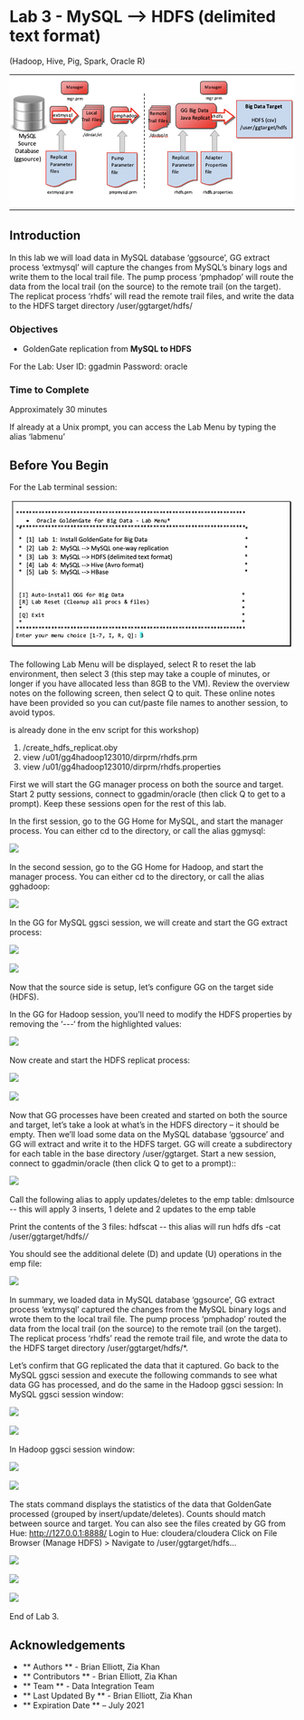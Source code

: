 # Lab 3 -  MySQL --> HDFS (delimited text format)
(Hadoop, Hive, Pig, Spark, Oracle R)

![](images/300/image300_1.png)

## Introduction
In this lab we will load data in MySQL database ‘ggsource’, GG extract process ‘extmysql’ will capture the changes from MySQL’s binary logs and write them to the local trail file. The pump process ‘pmphadop’ will route the data from the local trail (on the source) to the remote trail (on the target). The replicat
process ‘rhdfs’ will read the remote trail files, and write the data to the HDFS target directory
/user/ggtarget/hdfs/

### Objectives
- GoldenGate replication from **MySQL to HDFS**

For the Lab:
User ID: ggadmin
Password: oracle

### Time to Complete
Approximately 30 minutes

If already at a Unix prompt, you can access the Lab Menu by typing the alias ‘labmenu’

## Before You Begin
For the Lab terminal session:

![](images/300/Lab3Menu.png)

The following Lab Menu will be displayed, select R to reset the lab environment, then select 3 (this step may take a couple of minutes, or longer if you have allocated less than 8GB to the VM).
Review the overview notes on the following screen, then select Q to quit. These online notes have been provided so you can cut/paste file names to another session, to avoid typos.

is already done in the env script for this workshop)
1)	/create_hdfs_replicat.oby
2)	view /u01/gg4hadoop123010/dirprm/rhdfs.prm
3)	view /u01/gg4hadoop123010/dirprm/rhdfs.properties

First we will start the GG manager process on both the source and target. Start 2 putty sessions, connect to ggadmin/oracle (then click Q to get to a prompt). Keep these sessions open for the rest of this lab.

In the first session, go to the GG Home for MySQL, and start the manager process. You can either cd to the directory, or call the alias ggmysql:

![](images/300/image3xx_1.png)

In the second session, go to the GG Home for Hadoop, and start the manager process. You can either cd to the directory, or call the alias gghadoop:

![](images/300/image3xx_1.png)

In the GG for MySQL ggsci session, we will create and start the GG extract process:

![](images/300/image3xx_1.png)

![](images/300/image3xx_1.png)

Now that the source side is setup, let’s configure GG on the target side (HDFS).

In the GG for Hadoop session, you’ll need to modify the HDFS properties by removing the ‘---‘ from the highlighted values:

![](images/300/image3xx_1.png)


Now create and start the HDFS replicat process:

![](images/300/image3xx_1.png)

![](images/300/image3xx_1.png)

Now that GG processes have been created and started on both the source and target, let’s take a look at what’s in the HDFS directory – it should be empty. Then we’ll load some data on the MySQL database
‘ggsource’ and GG will extract and write it to the HDFS target. GG will create a subdirectory for each table in the base directory /user/ggtarget.
Start a new session, connect to ggadmin/oracle (then click Q to get to a prompt)::

![](images/300/image3xx_1.png)

Call the following alias to apply updates/deletes to the emp table:
dmlsource	-- this will apply 3 inserts, 1 delete and 2 updates to the emp table

Print the contents of the 3 files:
hdfscat	-- this alias will run hdfs dfs -cat /user/ggtarget/hdfs/*/*

You should see the additional delete (D) and update (U) operations in the emp file:

![](images/300/image3xx_1.png)

In summary, we loaded data in MySQL database ‘ggsource’, GG extract process ‘extmysql’ captured the changes from the MySQL binary logs and wrote them to the local trail file. The pump process
‘pmphadop’ routed the data from the local trail (on the source) to the remote trail (on the target). The replicat process ‘rhdfs’ read the remote trail file, and wrote the data to the HDFS target directory
/user/ggtarget/hdfs/*.

Let’s confirm that GG replicated the data that it captured. Go back to the MySQL ggsci session and execute the following commands to see what data GG has processed, and do the same in the Hadoop ggsci session:
In MySQL ggsci session window:

![](images/300/image3xx_1.png)

![](images/300/image3xx_1.png)

In Hadoop ggsci session window:

![](images/300/image3xx_1.png)

![](images/300/image3xx_1.png)

The stats command displays the statistics of the data that GoldenGate processed (grouped by insert/update/deletes). Counts should match between source and target.
You can also see the files created by GG from Hue: http://127.0.0.1:8888/
Login to Hue: cloudera/cloudera
Click on File Browser (Manage HDFS) > Navigate to /user/ggtarget/hdfs…

![](images/300/image3xx_1.png)

![](images/300/image3xx_1.png)

![](images/300/image3xx_1.png)

End of Lab 3.

## Acknowledgements

 - ** Authors ** - Brian Elliott, Zia Khan
 - ** Contributors ** - Brian Elliott, Zia Khan
 - ** Team ** - Data Integration Team
 - ** Last Updated By ** - Brian Elliott, Zia Khan
 - ** Expiration Date ** – July 2021